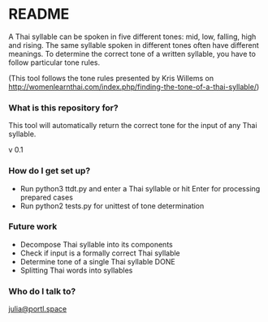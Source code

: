 # README #

A Thai syllable can be spoken in five different tones: mid, low, falling, high and rising.
The same syllable spoken in different tones often have different meanings.
To determine the correct tone of a written syllable, you have to follow particular tone rules.

(This tool follows the tone rules presented by Kris Willems on 
http://womenlearnthai.com/index.php/finding-the-tone-of-a-thai-syllable/)

### What is this repository for? ###

This tool will automatically return the correct tone for the input of any Thai syllable.

v 0.1

### How do I get set up? ###

* Run python3 ttdt.py and enter a Thai syllable or hit Enter for processing prepared cases
* Run python2 tests.py for unittest of tone determination

### Future work ###

* Decompose Thai syllable into its components
* Check if input is a formally correct Thai syllable
* Determine tone of a single Thai syllable DONE
* Splitting Thai words into syllables


### Who do I talk to? ###

julia@portl.space